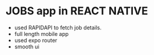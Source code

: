 # JOBS app in REACT NATIVE

- used RAPIDAPI to fetch job details.
- full length mobile app
- used expo router
- smooth ui